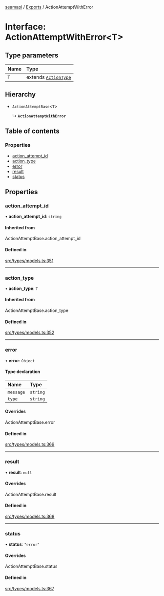 [seamapi](../README.md) / [Exports](../modules.md) / ActionAttemptWithError

# Interface: ActionAttemptWithError<T\>

## Type parameters

| Name | Type |
| :------ | :------ |
| `T` | extends [`ActionType`](../modules.md#actiontype) |

## Hierarchy

- `ActionAttemptBase`<`T`\>

  ↳ **`ActionAttemptWithError`**

## Table of contents

### Properties

- [action\_attempt\_id](ActionAttemptWithError.md#action_attempt_id)
- [action\_type](ActionAttemptWithError.md#action_type)
- [error](ActionAttemptWithError.md#error)
- [result](ActionAttemptWithError.md#result)
- [status](ActionAttemptWithError.md#status)

## Properties

### action\_attempt\_id

• **action\_attempt\_id**: `string`

#### Inherited from

ActionAttemptBase.action\_attempt\_id

#### Defined in

[src/types/models.ts:351](https://github.com/seamapi/javascript/blob/main/src/types/models.ts#L351)

___

### action\_type

• **action\_type**: `T`

#### Inherited from

ActionAttemptBase.action\_type

#### Defined in

[src/types/models.ts:352](https://github.com/seamapi/javascript/blob/main/src/types/models.ts#L352)

___

### error

• **error**: `Object`

#### Type declaration

| Name | Type |
| :------ | :------ |
| `message` | `string` |
| `type` | `string` |

#### Overrides

ActionAttemptBase.error

#### Defined in

[src/types/models.ts:369](https://github.com/seamapi/javascript/blob/main/src/types/models.ts#L369)

___

### result

• **result**: ``null``

#### Overrides

ActionAttemptBase.result

#### Defined in

[src/types/models.ts:368](https://github.com/seamapi/javascript/blob/main/src/types/models.ts#L368)

___

### status

• **status**: ``"error"``

#### Overrides

ActionAttemptBase.status

#### Defined in

[src/types/models.ts:367](https://github.com/seamapi/javascript/blob/main/src/types/models.ts#L367)
